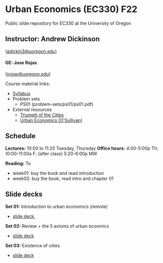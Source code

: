 # Urban Economics (EC330) F22
Public slide repository for EC330 at the University of Oregon

## Instructor: Andrew Dickinson 
(adickin3@uoregon.edu)

#### GE: Jose Rojas 
(jrojas@uoregon.edu)

Course material links:
  - [Syllabus](syllabus/working_syllabus_fall22.pdf)
  - Problem sets
	- PS01 (problem-sets/ps01/ps01.pdf)
  - External resources
	- [Triumph of the Cities](resources/Triumph-of-the-City-Edward-Glaeser.pdf)
	- [Urban Economics (O'Sullivan)](resources/O'Sullivan_Urban_Economics_8th.pdf) 

## Schedule

__Lectures:__ 10:00 to 11:20 Tuesday, Thursday
__Office hours:__ 4:00-5:00p Th; 10:00-11:00a F; (after class) 5:20-6:00p MW

__Reading:__ To
- week01: buy the book and read introduction
- week02: buy the book, read intro and chapter 01
  
## Slide decks

__Set 01:__ Introduction to urban economics (remote) 
- [slide deck](slides/001-intro/01-intro.html), <!---[pdf](slides/001-intro/01-intro.pdf) -->

__Set 02:__ Review + the 5 axioms of urban econmics
- [slide deck](slides/002-review/02-review.html)

__Set 03:__ Existence of cities
- [slide deck](slides/003-size/03-size.html)





